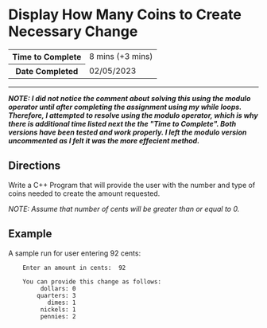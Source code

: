 # Display How Many Coins to Create Necessary Change

<table>
<tr>
<th>Time to Complete</th>
<td>8 mins (+3 mins)</td>
</tr>
<tr>
<th>Date Completed</th>
<td>02/05/2023</td>
</tr>
</table>

<hr />

***NOTE: I did not notice the comment about solving this using the modulo operator until after completing the assignment using my while loops.  Therefore, I attempted to resolve using the modulo operator, which is why there is additional time listed next the the "Time to Complete".  Both versions have been tested and work properly.  I left the modulo version uncommented as I felt it was the more effecient method.***

## Directions

Write a C++ Program that will provide the user with the number and type of coins needed to create the amount requested.

_NOTE: Assume that number of cents will be greater than or equal to 0._

## Example

A sample run for user entering 92 cents:

```text
    Enter an amount in cents:  92

    You can provide this change as follows:
         dollars: 0
        quarters: 3
           dimes: 1
         nickels: 1
         pennies: 2
```



